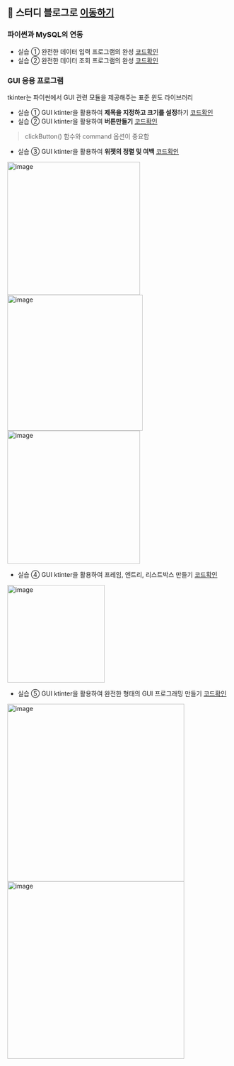 ## 🌱 스터디 블로그로 [이동하기](https://wisdom-coding38.tistory.com/category/%EC%9D%B8%EA%B3%B5%EC%A7%80%EB%8A%A5%2C%20%EB%8D%B0%EC%9D%B4%ED%84%B0%EB%B6%84%EC%84%9D/%5BSQL%5D%20%ED%98%BC%EC%9E%90%20%EA%B3%B5%EB%B6%80%ED%95%98%EB%8A%94%20SQL)

### 파이썬과 MySQL의 연동

- 실습 ① 완전한 데이터 입력 프로그램의 완성 [코드확인](Code8-1.py)
- 실습 ② 완전한 데이터 조회 프로그램의 완성 [코드확인](Code8-2.py)

### GUI 응용 프로그램
tkinter는 파이썬에서 GUI 관련 모듈을 제공해주는 표준 윈도 라이브러리

- 실습 ① GUI ktinter을 활용하여 **제목을 지정하고 크기를 설정**하기 [코드확인](Code8-3.py)
- 실습 ② GUI ktinter을 활용하여 **버튼만들기** [코드확인](Code8-4.py)
> clickButton() 함수와 command 옵션이 중요함
- 실습 ③ GUI ktinter을 활용하여 **위젯의 정렬 및 여백** [코드확인](Code8-5.py)
<p align="left">
<img width="300" alt="image" src="https://github.com/Jungddaseul/SQL_Study/assets/114555218/787c9bb8-7ea7-4b59-aacd-4146856993fb" title="실습 ① 결과"> 
<img width="306" alt="image" src="https://github.com/Jungddaseul/SQL_Study/assets/114555218/56e18992-b73c-4aa7-8b1c-14e3f326e5ca" title="실습 ② 결과">
<img width="300" alt="image" src="https://github.com/Jungddaseul/SQL_Study/assets/114555218/38c57399-e705-4b6b-8892-108fda7ecec3" title="실습 ③ 결과">
</p>


- 실습 ④ GUI ktinter을 활용하여 프레임, 엔트리, 리스트박스 만들기 [코드확인](Code8-6.py)
<img width="220" alt="image" src="https://github.com/Jungddaseul/SQL_Study/assets/114555218/b5d9ca5a-4a00-4f47-817d-3a9f1a160d1a" title="실습 ④ 결과">

- 실습 ⑤ GUI ktinter을 활용하여 완전한 형태의 GUI 프로그래밍 만들기 [코드확인](Code8-7.py)
<p align="left">
<img width="400" alt="image" src="https://github.com/Jungddaseul/SQL_Study/assets/114555218/ed6a31ac-77a6-4b40-80ca-9906b0f9497e" title="실습 ⑤ 결과">
<img width="400" alt="image" src="https://github.com/Jungddaseul/SQL_Study/assets/114555218/0f6fc22c-230f-495b-9018-a6d043576c70" title="실습 ⑤ 조회결과">
</p>

